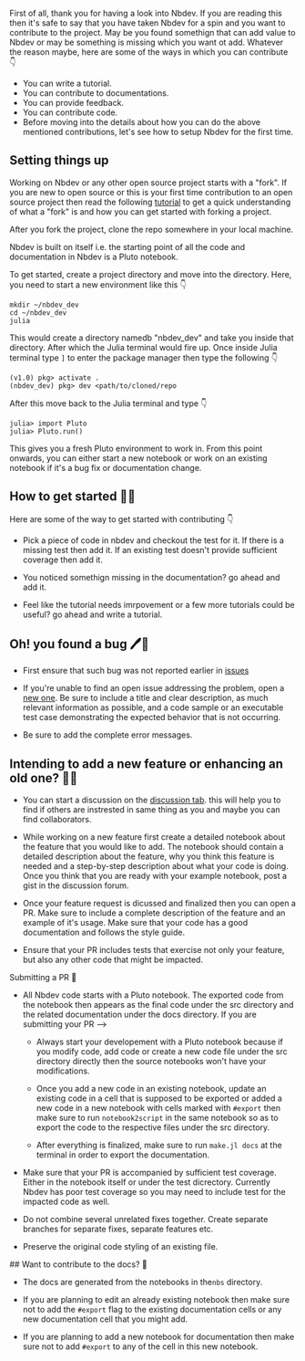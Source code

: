First of all, thank you for having a look into Nbdev. If you are reading this then it&#39;s safe to say that you have taken Nbdev for a spin and you want to contribute to the project. May be you found somethign that can add value to Nbdev or may be something is missing which you want ot add. Whatever the reason maybe, here are some of the ways in which you can contribute 👇

* You can write a tutorial. 
* You can contribute to documentations. 
* You can provide feedback. 
* You can contribute code. 
* Before moving into the details about how you can do the above mentioned contributions, let&#39;s see how to setup Nbdev for the first time. 

## Setting things up
<p>Working on Nbdev or any other open source project starts with a &quot;fork&quot;. If you are new to open source or this is your first time contribution to an open source project then read the following <a href="https://docs.github.com/en/get-started/quickstart/fork-a-repo">tutorial</a> to get a quick understanding of what a &quot;fork&quot; is and how you can get started with forking a project.</p>
<p>After you fork the project, clone the repo somewhere in your local machine.</p>
<p>Nbdev is built on itself i.e. the starting point of all the code and documentation in Nbdev is a Pluto notebook.</p>
<p>To get started, create a project directory and move into the directory. Here, you need to start a new environment like this 👇 </p>
<pre><code>mkdir ~/nbdev_dev
cd ~/nbdev_dev
julia</code></pre>
<p>This would create a directory namedb &quot;nbdev_dev&quot; and take you inside that directory. After which the Julia terminal would fire up. Once inside Julia terminal type <code>&#93;</code> to enter the package manager then type the following 👇</p>
<pre><code>&#40;v1.0&#41; pkg&gt; activate .
&#40;nbdev_dev&#41; pkg&gt; dev &lt;path/to/cloned/repo</code></pre>
<p>After this move back to the Julia terminal and type 👇 </p>
<pre><code>julia&gt; import Pluto
julia&gt; Pluto.run&#40;&#41;</code></pre>
<p>This gives you a fresh Pluto environment to work in. From this point onwards, you can either start a new notebook or work on an existing notebook if it&#39;s a bug fix or documentation change.</p>

## How to get started 🏃‍♀️
<p>Here are some of the way to get started with contributing 👇 </p>
<ul>
<li><p>Pick a piece of code in nbdev and checkout the test for it. If there is a missing test then add it. If an existing test doesn&#39;t provide sufficient coverage then add it.</p>
</li>
<li><p>You noticed somethign missing in the documentation? go ahead and add it.</p>
</li>
<li><p>Feel like the tutorial needs imrpovement or a few more tutorials could be useful? go ahead and write a tutorial.</p>
</li>
</ul>

## Oh&#33; you found a bug 🖊🐛
<ul>
<li><p>First ensure that such bug was not reported earlier in <a href="https://github.com/sapal6/nbdev.jl/issues">issues</a> </p>
</li>
<li><p>If you&#39;re unable to find an open issue addressing the problem, open a <a href="https://github.com/sapal6/nbdev.jl/issues/new">new one</a>. Be sure to include a title and clear description, as much relevant information as possible, and a code sample or an executable test case demonstrating the expected behavior that is not occurring. </p>
</li>
<li><p>Be sure to add the complete error messages.</p>
</li>
</ul>

## Intending to add a new feature or enhancing an old one? 👩‍🔧
<ul>
<li><p>You can start a discussion on the <a href="https://github.com/sapal6/nbdev.jl/discussions">discussion tab</a>. this will help you to find if others are instrested in same thing as you and maybe you can find collaborators. </p>
</li>
<li><p>While working on a new feature first create a detailed notebook about the feature that you would like to add. The notebook should contain a detailed description about the feature, why you think this feature is needed and a step-by-step description about what your code is doing. Once you think that you are ready with your example notebook, post a gist in the discussion forum.</p>
</li>
<li><p>Once your feature request is dicussed and finalized then you can open a PR. Make sure to include a complete description of the feature and an example of it&#39;s usage. Make sure that your code has a good documentation and follows the style guide. </p>
</li>
<li><p>Ensure that your PR includes tests that exercise not only your feature, but also any other code that might be impacted.</p>
</li>
</ul>

<div class="markdown"><p>Submitting a PR 🎈 </p>
<ul>
<li><p>All Nbdev code starts with a Pluto notebook. The exported code from the notebook then appears as the final code under the src directory and the related documentation under the docs directory. If you are submitting your PR –&gt;</p>
<ul>
<li><p>Always start your developement with a Pluto notebook because if you modify code, add code or create a new code file under the src directory directly then the source notebooks won&#39;t have your modifications. </p>
</li>
<li><p>Once you add a new code in an existing notebook, update an existing code in a cell that is supposed to be exported or added a new code in a new notebook with cells marked with <code>#export</code> then make sure to run <code>notebook2script</code> in the same notebook so as to export the code to the respective files under the src directory.</p>
</li>
<li><p>After everything is finalized, make sure to run <code>make.jl docs</code> at the terminal in order to export the documentation.</p>
</li>
</ul>
</li>
<li><p>Make sure that your PR is accompanied by sufficient test coverage. Either in the notebook itself or under the test dicrectory. Currently Nbdev has poor test coverage so you may need to include test for the impacted code as well.</p>
</li>
<li><p>Do not combine several unrelated fixes together. Create separate branches for separate fixes, separate features etc.</p>
</li>
<li><p>Preserve the original code styling of an existing file.</p>
</li>
</ul>
</div>
## Want to contribute to the docs? 📓
<ul>
<li><p>The docs are generated from the notebooks in the<code>nbs</code> directory. </p>
</li>
<li><p>If you are planning to edit an already existing notebook then make sure not to add the <code>#export</code> flag to the existing documentation cells or any new documentation cell that you might add. </p>
</li>
<li><p>If you are planning to add a new notebook for documentation then make sure not to add <code>#export</code> to any of the cell in this new notebook.</p>
</li>
</ul>
